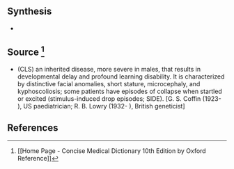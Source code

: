## Synthesis
- 
## Source [^1]
- (CLS) an inherited disease, more severe in males, that results in developmental delay and profound learning disability. It is characterized by distinctive facial anomalies, short stature, microcephaly, and kyphoscoliosis; some patients have episodes of collapse when startled or excited (stimulus-induced drop episodes; SIDE). \[G. S. Coffin (1923- ), US paediatrician; R. B. Lowry (1932- ), British geneticist]
## References

[^1]: [[Home Page - Concise Medical Dictionary 10th Edition by Oxford Reference]]